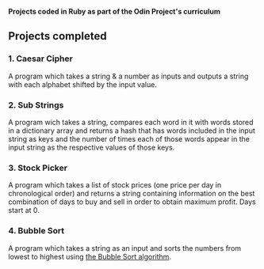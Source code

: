 **Projects coded in Ruby as part of the Odin Project's curriculum**

## Projects completed
### 1. Caesar Cipher
A program which takes a string & a number as inputs and outputs a string with each alphabet shifted by the input value.

### 2. Sub Strings
A program wich takes a string, compares each word in it with words stored in a dictionary array and returns a hash that has words included in the input string as keys and the number of times each of those words appear in the input string as the respective values of those keys.

### 3. Stock Picker
A program which takes a list of stock prices (one price per day in chronological order) and returns a string containing information on the best combination of days to buy and sell in order to obtain maximum profit. Days start at 0.

### 4. Bubble Sort
A program which takes a string as an input and sorts the numbers from lowest to highest using [the Bubble Sort algorithm](http://en.wikipedia.org/wiki/Bubble_sort).